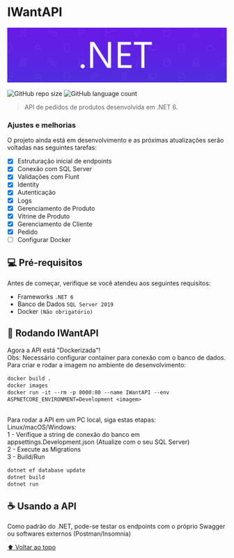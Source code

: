 # IWantAPI
![dotnet](https://github.com/BryanDietrichBernhardt/IWantApp/blob/master/Assets/dot-net-banner.png)


![GitHub repo size](https://img.shields.io/github/repo-size/BryanDietrichBernhardt/IWantApp?style=for-the-badge)
![GitHub language count](https://img.shields.io/github/languages/count/BryanDietrichBernhardt/IWantApp?style=for-the-badge)
<!---![GitHub forks](https://img.shields.io/github/forks/BryanDietrichBernhardt/IWantApp?style=for-the-badge)
![Bitbucket open issues](https://img.shields.io/bitbucket/issues/BryanDietrichBernhardt/IWantApp?style=for-the-badge)
![Bitbucket open pull requests](https://img.shields.io/bitbucket/pr-raw/BryanDietrichBernhardt/IWantApp?style=for-the-badge)--->

<!--- <img src="exemplo-image.png" alt="exemplo imagem"> --->

> API de pedidos de produtos desenvolvida em .NET 6.
### Ajustes e melhorias

O projeto ainda está em desenvolvimento e as próximas atualizações serão voltadas nas seguintes tarefas:

- [x] Estruturação inicial de endpoints
- [x] Conexão com SQL Server
- [x] Validações com Flunt
- [x] Identity
- [x] Autenticação
- [x] Logs
- [x] Gerenciamento de Produto
- [x] Vitrine de Produto
- [x] Gerenciamento de Cliente
- [x] Pedido
- [ ] Configurar Docker

## 💻 Pré-requisitos

Antes de começar, verifique se você atendeu aos seguintes requisitos:
<!---Estes são apenas requisitos de exemplo. Adicionar, duplicar ou remover conforme necessário--->
* Frameworks `.NET 6`
* Banco de Dados `SQL Server 2019`
* Docker `(Não obrigatório)`

## 🚀 Rodando IWantAPI

Agora a API está "Dockerizada"!<br>
Obs: Necessário configurar container para conexão com o banco de dados.<br>
Para criar e rodar a imagem no ambiente de desenvolvimento:
```
docker build .
docker images
docker run -it --rm -p 8000:80 --name IWantAPI --env ASPNETCORE_ENVIRONMENT=Development <imagem>
```
<br>
Para rodar a API em um PC local, siga estas etapas:<br>
Linux/macOS/Windows:<br>
1 - Verifique a string de conexão do banco em appsettings.Development.json (Atualize com o seu SQL Server)<br>
2 - Execute as Migrations<br>
3 - Build/Run<br>

```
dotnet ef database update
dotnet build
dotnet run
```

## ☕ Usando a API

Como padrão do .NET, pode-se testar os endpoints com o próprio Swagger ou softwares externos (Postman/Insomnia)

[⬆ Voltar ao topo](#IWantAPI)<br>
